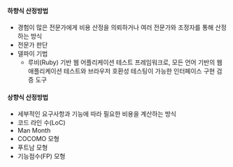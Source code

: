#### 하향식 산정방법
- 경험이 많은 전문가에게 비용 산정을 의뢰하거나 여러 전문가와 조정자를 통해 산정하는 방식
- 전문가 판단
- 델파이 기법
	- 루비(Ruby) 기반 웹 어플리케이션 테스트  프레임워크로, 모든 언어 기반의 웹 애플리케이션 테스트와 브라우저 호환성 테스팅이 가능한 인터페이스 구현 검증 도구
#### 상향식 산정방법
- 세부적인 요구사항과 기능에 따라 필요한 비용을 계산하는 방식
- 코드 라인 수(LoC)
- Man Month
- COCOMO 모형
- 푸트남 모형
- 기능점수(FP) 모형